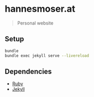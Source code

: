# hannesmoser.at

> Personal website

## Setup

```bash
bundle
bundle exec jekyll serve --livereload
```

## Dependencies

* [Ruby](https://www.ruby-lang.org/en/)
* [Jekyll](https://jekyllrb.com/)
